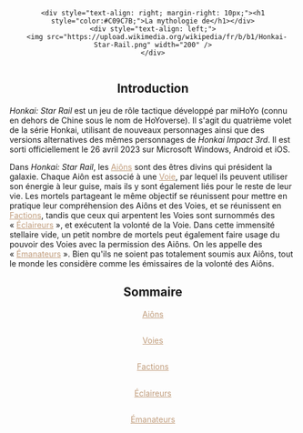 <link rel="stylesheet" href="assets/css/style.css">

<div align="center">

  <div style="display: flex; justify-content: center; align-items: center; width: 100%;">

    <div style="text-align: right; margin-right: 10px;"><h1 style="color:#C09C7B;">La mythologie de</h1></div>
    <div style="text-align: left;">
      <img src="https://upload.wikimedia.org/wikipedia/fr/b/b1/Honkai-Star-Rail.png" width="200" />
    </div>

  </div>

</div>

<div align="center"><h2>Introduction</h2></div>

_Honkai: Star Rail_ est un jeu de rôle tactique développé par miHoYo (connu en dehors de Chine sous le nom de HoYoverse). Il s'agit du quatrième volet de la série Honkai, utilisant de nouveaux personnages ainsi que des versions alternatives des mêmes personnages de _Honkai Impact 3rd_. Il est sorti officiellement le 26 avril 2023 sur Microsoft Windows, Android et iOS.

Dans _Honkai: Star Rail_, les <a href="https://yn10.github.io/2024-2025/aions" style="color: #C09C7B">Aiôns</a> sont des êtres divins qui président la galaxie. Chaque Aiôn est associé à une <a href="https://yn10.github.io/2024-2025/voies" style="color: #C09C7B">Voie</a>, par lequel ils peuvent utiliser son énergie à leur guise, mais ils y sont également liés pour le reste de leur vie. Les mortels partageant le même objectif se réunissent pour mettre en pratique leur compréhension des Aiôns et des Voies, et se réunissent en <a href="[/factions.md](https://yn10.github.io/2024-2025/factions)" style="color: #C09C7B">Factions</a>, tandis que ceux qui arpentent les Voies sont surnommés des « <a href="https://yn10.github.io/2024-2025/eclaireurs" style="color: #C09C7B">Éclaireurs</a> », et exécutent la volonté de la Voie. Dans cette immensité stellaire vide, un petit nombre de mortels peut également faire usage du pouvoir des Voies avec la permission des Aiôns. On les appelle des « <a href="/https://yn10.github.io/2024-2025/emanateurs" style="color: #C09C7B">Émanateurs</a> ». Bien qu'ils ne soient pas totalement soumis aux Aiôns, tout le monde les considère comme les émissaires de la volonté des Aiôns.

<div align="center"><h2>Sommaire</h2></div>

<div align="center"><a href="https://yn10.github.io/2024-2025/aions" style="color: #C09C7B;">Aiôns</a></div>

##
<div align="center"><a href="https://yn10.github.io/2024-2025/voies" style="color: #C09C7B;">Voies</a></div>

##
<div align="center"><a href="https://yn10.github.io/2024-2025/factions" style="color: #C09C7B;">Factions</a></div>

##
<div align="center"><a href="https://yn10.github.io/2024-2025/eclaireurs" style="color: #C09C7B;">Éclaireurs</a></div>
  
##
<div align="center"><a href="https://yn10.github.io/2024-2025/emanateurs" style="color: #C09C7B;">Émanateurs</a></div>
